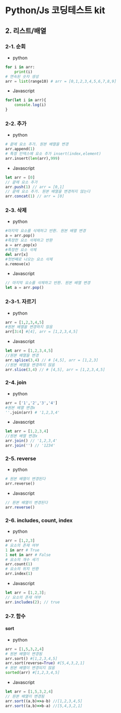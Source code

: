# Python/Js 코딩테스트 kit

## 2. 리스트/배열



### 2-1. 순회
>
- python
```python
for i in arr:
	print(i)
# 연속된 숫자 생성 
arr = list(range10) # arr = [0,1,2,3,4,5,6,7,8,9]
```
- Javascript
```javascript
for(let i in arr){
	console.log(i)
}
```

### 2-2. 추가
>
- python
```python
# 끝에 요소 추가. 원본 배열을 변경
arr.append(1)
# 특정 인덱스에 요소 추가 insert(index,element)
arr.insert(len(arr),999)
```
- Javascript
```javascript
let arr = [0]
// 끝에 요소 추가
arr.push(1) // arr = [0,1]
// 끝에 요소 추가. 원본 배열을 변경하지 않는다
arr.concat(1) // arr = [0]
```

### 2-3. 삭제
>
- python
```python
#마지막 요소를 삭제하고 반환. 원본 배열 변경
a = arr.pop()
#특정한 요소 삭제하고 반환
a = arr.pop(x)
#특정한 요소 삭제
del arr[x]
#첫번째로 나오는 요소 삭제
a.remove(x)
```
- Javascript
```javascript
// 마지막 요소를 삭제하고 반환. 원본 배열 변경
let a = arr.pop()
```

### 2-3-1. 자르기
>
- python
```python
arr = [1,2,3,4,5]
#원본 배열을 변경하지 않음
arr[3:4] #[4], arr = [1,2,3,4,5]
```
- Javascript
```javascript
let arr = [1,2,3,4,5]
//원본 배열을 변경
arr.splice(3,4) // # [4,5], arr = [1,2,3]
//원본 배열을 변경하지 않음
arr.slice(3,4) // # [4,5], arr = [1,2,3,4,5]
```

### 2-4. join
>
- python
```python
arr = ['1','2','3','4']
#원본 배열 변경x
''.join(arr) # '1,2,3,4'
```
- Javascript
```javascript
let arr = [1,2,3,4]
//원본 배열 변경x
arr.join() // '1,2,3,4'
arr.join('') // '1234'
```

### 2-5. reverse
>
- python
```python
# 원본 배열이 변경된다
arr.reverse()
```
- Javascript
```javascript
// 원본 배열이 변경된다
arr.reverse()
```

### 2-6. includes, count, index
>
- python
```python
arr = [1,2,3]
# 요소의 존재 여부
1 in arr # True
1 not in arr # False
# 요소의 개수 세기
arr.count(1)
# 요소의 위치 반환
arr.index(1)
```
- Javascript
```javascript
let arr = [1,2,3];
// 요소의 존재 여부
arr.includes(2); // true
```

### 2-7. 함수
>
#### sort
- python
```python
arr = [1,5,3,2,4]
# 원본 배열이 변경됨
arr.sort() #[1,2,3,4,5]
arr.sort(reverse=True) #[5,4,3,2,1] 
# 원본 배열이 변경되지 않음
sorted(arr) #[1,2,3,4,5]
```
- Javascript
```javascript
let arr = [1,5,3,2,4]
// 원본 배열이 변경됨
arr.sort((a,b)=>a-b) //[1,2,3,4,5]
arr.sort((a,b)=>b-a) //[5,4,3,2,1] 
```